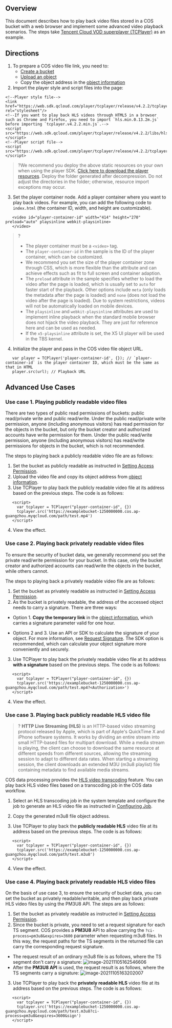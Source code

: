 ## Overview

This document describes how to play back video files stored in a COS bucket with a web browser and implement some advanced video playback scenarios. The steps take [Tencent Cloud VOD superplayer (TCPlayer)](https://intl.cloud.tencent.com/document/product/266/33977) as an example.

## Directions

1. To prepare a COS video file link, you need to:
   - [Create a bucket](https://intl.cloud.tencent.com/document/product/436/13309)
   - [Upload an object](https://intl.cloud.tencent.com/document/product/436/13321)
   - Copy the object address in the [object information](https://intl.cloud.tencent.com/document/product/436/13326)
2. Import the player style and script files into the page:
```
<!--Player style file-->
<link href="https://web.sdk.qcloud.com/player/tcplayer/release/v4.2.2/tcplayer.min.css" rel="stylesheet"/>
<!--If you want to play back HLS videos through HTML5 in a browser such as Chrome and Firefox, you need to import `hls.min.0.13.2m.js` before importing `tcplayer.v4.2.2.min.js`.-->
<script src="https://web.sdk.qcloud.com/player/tcplayer/release/v4.2.2/libs/hls.min.0.13.2m.js"></script>
<!--Player script file-->
<script src="https://web.sdk.qcloud.com/player/tcplayer/release/v4.2.2/tcplayer.v4.2.2.min.js"></script>
```
>?We recommend you deploy the above static resources on your own when using the player SDK. [Click here to download the player resources](https://web.sdk.qcloud.com/player/tcplayer/release/v4.2.2/release.zip). Deploy the folder generated after decompression. Do not adjust the directories in the folder; otherwise, resource import exceptions may occur.
>
3. Set the player container node.
Add a player container where you want to play back videos. For example, you can add the following code to `index.html` (the container ID, width, and height are customizable).
```
   <video id="player-container-id" width="414" height="270" preload="auto" playsinline webkit-playsinline>
   </video>
```
>?
> - The player container must be a `<video>` tag.
> - The `player-container-id` in the sample is the ID of the player container, which can be customized.
> - We recommend you set the size of the player container zone through CSS, which is more flexible than the attribute and can achieve effects such as fit to full screen and container adaption.
> - The `preload` attribute in the sample specifies whether to load the video after the page is loaded, which is usually set to `auto` for faster start of the playback. Other options include `meta` (only loads the metadata after the page is loaded) and `none` (does not load the video after the page is loaded). Due to system restrictions, videos will not be automatically loaded on mobile devices.
> - The `playsinline` and `webkit-playsinline` attributes are used to implement inline playback when the standard mobile browser does not hijack the video playback. They are just for reference here and can be used as needed.
> - If the `x5-playsinline` attribute is set, the X5 UI player will be used in the TBS kernel.
> 
4. Initialize the player and pass in the COS video file object URL.
```
   var player = TCPlayer('player-container-id', {}); // `player-container-id` is the player container ID, which must be the same as that in HTML
   player.src(url); // Playback URL
```

## Advanced Use Cases

### Use case 1. Playing publicly readable video files

There are two types of public read permissions of buckets: public read/private write and public read/write. Under the public read/private write permission, anyone (including anonymous visitors) has read permission for the objects in the bucket, but only the bucket creator and authorized accounts have write permission for them. Under the public read/write permission, anyone (including anonymous visitors) has read/write permissions for objects in the bucket, which is not recommended.

The steps to playing back a publicly readable video file are as follows:
1. Set the bucket as publicly readable as instructed in [Setting Access Permission](https://intl.cloud.tencent.com/document/product/436/13315).
2. Upload the video file and copy its object address from [object information](https://intl.cloud.tencent.com/document/product/436/13326).
3. Use TCPlayer to play back the publicly readable video file at its address based on the previous steps. The code is as follows:
```
   <script>
     var tcplayer = TCPlayer("player-container-id", {})
     tcplayer.src('https://examplebucket-1250000000.cos.ap-guangzhou.myqcloud.com/path/test.mp4')
   </script>
```
4. View the effect.


### Use case 2. Playing back privately readable video files

To ensure the security of bucket data, we generally recommend you set the private read/write permission for your bucket. In this case, only the bucket creator and authorized accounts can read/write the objects in the bucket, while others cannot.

The steps to playing back a privately readable video file are as follows:
1. Set the bucket as privately readable as instructed in [Setting Access Permission](https://intl.cloud.tencent.com/document/product/436/13315).
2. As the bucket is privately readable, the address of the accessed object needs to carry a signature. There are three ways:
 - Option 1. **Copy the temporary link** in the [object information](https://intl.cloud.tencent.com/document/product/436/13326), which carries a signature parameter valid for one hour.

 - Options 2 and 3. Use an API or SDK to calculate the signature of your object. For more information, see [Request Signature](https://intl.cloud.tencent.com/document/product/436/7778).
The SDK option is recommended, which can calculate your object signature more conveniently and securely.
3. Use TCPlayer to play back the privately readable video file at its address **with a signature** based on the previous steps. The code is as follows:
```
   <script>
     var tcplayer = TCPlayer("player-container-id", {})
     tcplayer.src('https://examplebucket-1250000000.cos.ap-guangzhou.myqcloud.com/path/test.mp4?<Authorization>')
   </script>
```
4. View the effect.


### Use case 3. Playing back publicly readable HLS video file

>? **HTTP Live Streaming (HLS)** is an HTTP-based video streaming protocol released by Apple, which is part of Apple's QuickTime X and iPhone software systems. It works by dividing an entire stream into small HTTP-based files for multipart download. While a media stream is playing, the client can choose to download the same resource at different speeds from different sources, allowing the streaming session to adapt to different data rates. When starting a streaming session, the client downloads an extended M3U (m3u8 playlist) file containing metadata to find available media streams.
>

COS data processing provides the [HLS video transcoding](https://intl.cloud.tencent.com/document/product/436/46409) feature. You can play back HLS video files based on a transcoding job in the COS data workflow.

1. Select an HLS transcoding job in the system template and configure the job to generate an HLS video file as instructed in [Configuring Job](https://intl.cloud.tencent.com/document/product/436/46409).

2. Copy the generated m3u8 file object address.

3. Use TCPlayer to play back the **publicly readable HLS** video file at its address based on the previous steps. The code is as follows:
```
   <script>
     var tcplayer = TCPlayer("player-container-id", {})
     tcplayer.src('https://examplebucket-1250000000.cos.ap-guangzhou.myqcloud.com/path/test.m3u8')
   </script>
```
4. View the effect.


### Use case 4. Playing back privately readable HLS video files

On the basis of use case 3, to ensure the security of bucket data, you can set the bucket as privately readable/writable, and then play back private HLS video files by using the PM3U8 API. The steps are as follows:
1. Set the bucket as privately readable as instructed in [Setting Access Permission](https://intl.cloud.tencent.com/document/product/436/13315).
2. Since the bucket is private, you need to set a request signature for each TS segment. COS provides a **PM3U8** API to allow carrying the `?ci-process=pm3u8&expires=3600` parameter when requesting m3u8 files. In this way, the request paths for the TS segments in the returned file can carry the corresponding request signature.
  - The request result of an ordinary m3u8 file is as follows, where the TS segment don't carry a signature:
     ![image-20211105162546606](https://qcloudimg.tencent-cloud.cn/raw/6209b43447acb028380ecc9a630b0fa7.png)
  - After the **PM3U8 API** is used, the request result is as follows, where the TS segments carry a signature: ![image-20211105163202007](https://qcloudimg.tencent-cloud.cn/raw/d6eff5820f5aad79876c0cd65147ae64.png)
3. Use TCPlayer to play back the **privately readable HLS** video file at its address based on the previous steps. The code is as follows:
```
   <script>
     var tcplayer = TCPlayer("player-container-id", {})
     tcplayer.src('https://examplebucket-1250000000.cos.ap-guangzhou.myqcloud.com/path/test.m3u8?ci-process=pm3u8&expires=3600&sign')
   </script>
```


